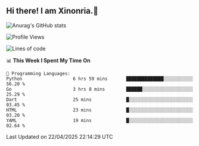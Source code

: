 ## Hi there! I am Xinonria.👋

![Anurag's GitHub stats](https://status-git-main-xinonrias-projects-f26540e3.vercel.app/api?username=xinonria&hide=stars,issues)

<!--START_SECTION:waka-->
![Profile Views](http://img.shields.io/badge/Profile%20Views-0-blue)

![Lines of code](https://img.shields.io/badge/From%20Hello%20World%20I%27ve%20Written-2.6%20million%20lines%20of%20code-blue)

📊 **This Week I Spent My Time On** 

```text
💬 Programming Languages: 
Python                   6 hrs 59 mins       ██████████████░░░░░░░░░░░   56.20 % 
Go                       3 hrs 8 mins        ██████░░░░░░░░░░░░░░░░░░░   25.29 % 
Dart                     25 mins             █░░░░░░░░░░░░░░░░░░░░░░░░   03.45 % 
HTML                     23 mins             █░░░░░░░░░░░░░░░░░░░░░░░░   03.20 % 
YAML                     19 mins             █░░░░░░░░░░░░░░░░░░░░░░░░   02.64 % 
```


 Last Updated on 22/04/2025 22:14:29 UTC
<!--END_SECTION:waka-->

<!--
**xinonria/xinonria** is a ✨ _special_ ✨ repository because its `README.md` (this file) appears on your GitHub profile.

Here are some ideas to get you started:

- 🔭 I’m currently working on ...
- 🌱 I’m currently learning ...
- 👯 I’m looking to collaborate on ...
- 🤔 I’m looking for help with ...
- 💬 Ask me about ...
- 📫 How to reach me: ...
- 😄 Pronouns: ...
- ⚡ Fun fact: ...
-->
